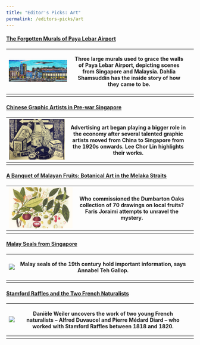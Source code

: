 ```yaml
---
title: "Editor's Picks: Art"
permalink: /editors-picks/art
---
```

#### [The Forgotten Murals of Paya Lebar Airport](https://biblioasia.nlb.gov.sg/vol-17/issue-2/jul-sep-2021/murals)

|  [![Alt text for image on Isomer site](/images/vol-17-issue-2/murals/Mural_Main2.jpg)](https://biblioasia.nlb.gov.sg/vol-17/issue-2/jul-sep-2021/murals) | <p>Three large murals used to grace the walls of Paya Lebar Airport, depicting scenes from Singapore and Malaysia. Dahlia Shamsuddin has the inside story of how they came to be.</p> |  |
| -------- | -------- | -------- |
|          |          |         |

#### [Chinese Graphic Artists in Pre-war Singapore](https://biblioasia.nlb.gov.sg/vol-17/issue-2/jul-sep-2021/chinese-artists)

|  [![Alt text for image on Isomer site](/images/vol-17-issue-2/chinesegraphic/ChineseGraphic_Main.jpg)](https://biblioasia.nlb.gov.sg/vol-17/issue-2/jul-sep-2021/chinese-artists) | <p> Advertising art began playing a bigger role in the economy after several talented graphic artists moved from China to Singapore from the 1920s onwards. Lee Chor Lin highlights their works.</p> |  |
| -------- | -------- | -------- |
|        |        |        |


#### [A Banquet of Malayan Fruits: Botanical Art in the Melaka Straits](https://biblioasia.nlb.gov.sg/vol-17/issue-1/apr-jun-2021/malayan-fruits)

|  [![Alt text for image on Isomer site](/images/Vol-17-issue-1/malayan-fruits/mangosteens.jpg)](https://biblioasia.nlb.gov.sg/vol-17/issue-1/apr-jun-2021/malayan-fruits)  | <p>Who commissioned the Dumbarton Oaks collection of 70 drawings on local fruits? Faris Joraimi attempts to unravel the mystery.</p> |  |
| -------- | -------- | -------- |
|        |       |         |


#### [Malay Seals from Singapore](https://biblioasia.nlb.gov.sg/vol-16/issue-1/apr-jun-2020/malay-seals)

|  <img src="/images/Vol-16-issue-1/malay-seals/sultan-ali.png"> | <p>Malay seals of the 19th century hold important information, says Annabel Teh Gallop.</p> |  |
| :---------------------------------: | -------- | -------- |
|      |        |     |


#### [Stamford Raffles and the Two French Naturalists](https://biblioasia.nlb.gov.sg/vol-16/issue-2/jul-sep-2020/raffles)



| <img src= "/images/Vol-16-issue-2/raffles/storkk.jpg"> |<p> Danièle Weiler uncovers the work of two young French naturalists – Alfred Duvaucel and Pierre Médard Diard – who worked with Stamford Raffles between 1818 and 1820.</p> |  |
| -------- | -------- | -------- |
|         |          |         |